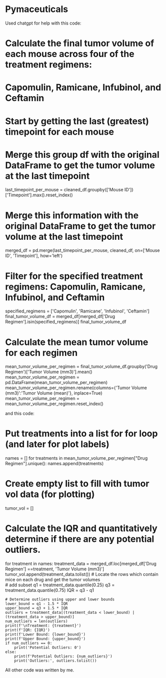 # Pymaceuticals

Used chatgpt for help with this code:
# Calculate the final tumor volume of each mouse across four of the treatment regimens:  
# Capomulin, Ramicane, Infubinol, and Ceftamin
# Start by getting the last (greatest) timepoint for each mouse
# Merge this group df with the original DataFrame to get the tumor volume at the last timepoint
last_timepoint_per_mouse = cleaned_df.groupby(['Mouse ID'])['Timepoint'].max().reset_index()

# Merge this information with the original DataFrame to get the tumor volume at the last timepoint
merged_df = pd.merge(last_timepoint_per_mouse, cleaned_df, on=['Mouse ID', 'Timepoint'], how='left')

# Filter for the specified treatment regimens: Capomulin, Ramicane, Infubinol, and Ceftamin
specified_regimens = ['Capomulin', 'Ramicane', 'Infubinol', 'Ceftamin']
final_tumor_volume_df = merged_df[merged_df['Drug Regimen'].isin(specified_regimens)]
final_tumor_volume_df

# Calculate the mean tumor volume for each regimen
mean_tumor_volume_per_regimen = final_tumor_volume_df.groupby('Drug Regimen')['Tumor Volume (mm3)'].mean()
mean_tumor_volume_per_regimen = pd.DataFrame(mean_tumor_volume_per_regimen)
mean_tumor_volume_per_regimen.rename(columns={'Tumor Volume (mm3)':'Tumor Volume (mean)'}, inplace=True)
mean_tumor_volume_per_regimen = mean_tumor_volume_per_regimen.reset_index()

and this code:
# Put treatments into a list for for loop (and later for plot labels)
names = []
for treatments in mean_tumor_volume_per_regimen["Drug Regimen"].unique():
    names.append(treatments)

# Create empty list to fill with tumor vol data (for plotting)
tumor_vol = []

# Calculate the IQR and quantitatively determine if there are any potential outliers. 
for treatment in names:
    treatment_data = merged_df.loc[merged_df['Drug Regimen'] ==treatment, 'Tumor Volume (mm3)']
    tumor_vol.append(treatment_data.tolist())
    # Locate the rows which contain mice on each drug and get the tumor volumes  
    # add subset 
    q1 = treatment_data.quantile(0.25)
    q3 = treatment_data.quantile(0.75)
    IQR = q3 - q1

    # Determine outliers using upper and lower bounds
    lower_bound = q1 - 1.5 * IQR
    upper_bound = q3 + 1.5 * IQR
    outliers = treatment_data[(treatment_data < lower_bound) | (treatment_data > upper_bound)]
    num_outliers = len(outliers)
    print(f'\nTreatment: {treatment}')
    print(f'IQR: {IQR}')
    print(f'Lower Bound: {lower_bound}')
    print(f'Upper Bound: {upper_bound}')
    if num_outliers == 0:
        print('Potential Outliers: 0')
    else:
        print(f'Potential Outliers: {num_outliers}')
        print('Outliers:', outliers.tolist())

All other code was written by me.
